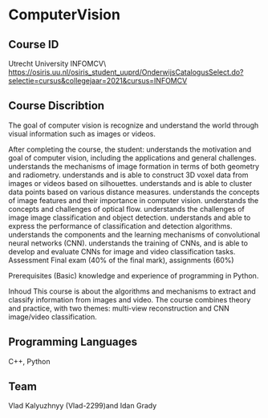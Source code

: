 # ComputerVision
 
## Course ID
Utrecht University INFOMCV\\
https://osiris.uu.nl/osiris_student_uuprd/OnderwijsCatalogusSelect.do?selectie=cursus&collegejaar=2021&cursus=INFOMCV 

## Course Discribtion
	
The goal of computer vision is recognize and understand the world through visual information such as images or videos.

After completing the course, the student:
understands the motivation and goal of computer vision, including the applications and general challenges.
understands the mechanisms of image formation in terms of both geometry and radiometry.
understands and is able to construct 3D voxel data from images or videos based on silhouettes.
understands and is able to cluster data points based on various distance measures.
understands the concepts of image features and their importance in computer vision.
understands the concepts and challenges of optical flow.
understands the challenges of image image classification and object detection.
understands and able to express the performance of classification and detection algorithms.
understands the components and the learning mechanisms of convolutional neural networks (CNN).
understands the training of CNNs, and is able to develop and evaluate CNNs for image and video classification tasks.       
Assessment
Final exam (40% of the final mark), assignments (60%)

Prerequisites
(Basic) knowledge and experience of programming in Python.
 

Inhoud
This course is about the algorithms and mechanisms to extract and classify information from images and video.
The course combines theory and practice, with two themes: multi-view reconstruction and CNN image/video classification.

## Programming Languages
C++, Python

## Team
Vlad Kalyuzhnyy (Vlad-2299)and Idan Grady
